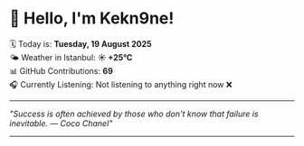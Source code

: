 # 👋 Hello, I'm Kekn9ne!

🗓️ Today is: **Tuesday, 19 August 2025**  
🌤️ Weather in Istanbul: **☀️   +25°C**  
📊 GitHub Contributions: **69**  
🎧 Currently Listening: Not listening to anything right now ❌

---

_"Success is often achieved by those who don't know that failure is inevitable. — *Coco Chanel*"_

---
